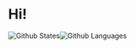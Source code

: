 # Hi!
![Github States](https://github-readme-stats.vercel.app/api?username=sean-7777&count_private=true&show_icons=true&theme=tokyonight&hide_border=true&border_radius=50&include_all_commits=true)![Github Languages](https://github-readme-stats.vercel.app/api/top-langs/?username=sean-7777&langs_count=7&compact=true&theme=tokyonight)
